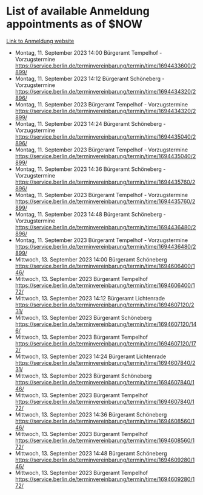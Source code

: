 # List of available Anmeldung appointments as of $NOW
[Link to Anmeldung website](https://service.berlin.de/terminvereinbarung/termin/tag.php?termin=1&anliegen[]=120686&dienstleisterlist=122210,122217,327316,122219,327312,122227,327314,122231,327346,122243,327348,122254,122252,329742,122260,329745,122262,329748,122271,327278,122273,327274,122277,327276,330436,122280,327294,122282,327290,122284,327292,122291,327270,122285,327266,122286,327264,122296,327268,150230,329760,122297,327286,122294,327284,122312,329763,122314,329775,122304,327330,122311,327334,122309,327332,317869,122281,327352,122279,329772,122283,122276,327324,122274,327326,122267,329766,122246,327318,122251,327320,122257,327322,122208,327298,122226,327300&herkunft=http%3A%2F%2Fservice.berlin.de%2Fdienstleistung%2F120686%2F)
- Montag, 11. September 2023 14:00 Bürgeramt Tempelhof - Vorzugstermine https://service.berlin.de/terminvereinbarung/termin/time/1694433600/2899/
- Montag, 11. September 2023 14:12 Bürgeramt Schöneberg - Vorzugstermine https://service.berlin.de/terminvereinbarung/termin/time/1694434320/2896/
- Montag, 11. September 2023  Bürgeramt Tempelhof - Vorzugstermine https://service.berlin.de/terminvereinbarung/termin/time/1694434320/2899/
- Montag, 11. September 2023 14:24 Bürgeramt Schöneberg - Vorzugstermine https://service.berlin.de/terminvereinbarung/termin/time/1694435040/2896/
- Montag, 11. September 2023  Bürgeramt Tempelhof - Vorzugstermine https://service.berlin.de/terminvereinbarung/termin/time/1694435040/2899/
- Montag, 11. September 2023 14:36 Bürgeramt Schöneberg - Vorzugstermine https://service.berlin.de/terminvereinbarung/termin/time/1694435760/2896/
- Montag, 11. September 2023  Bürgeramt Tempelhof - Vorzugstermine https://service.berlin.de/terminvereinbarung/termin/time/1694435760/2899/
- Montag, 11. September 2023 14:48 Bürgeramt Schöneberg - Vorzugstermine https://service.berlin.de/terminvereinbarung/termin/time/1694436480/2896/
- Montag, 11. September 2023  Bürgeramt Tempelhof - Vorzugstermine https://service.berlin.de/terminvereinbarung/termin/time/1694436480/2899/
- Mittwoch, 13. September 2023 14:00 Bürgeramt Schöneberg https://service.berlin.de/terminvereinbarung/termin/time/1694606400/146/
- Mittwoch, 13. September 2023  Bürgeramt Tempelhof https://service.berlin.de/terminvereinbarung/termin/time/1694606400/172/
- Mittwoch, 13. September 2023 14:12 Bürgeramt Lichtenrade https://service.berlin.de/terminvereinbarung/termin/time/1694607120/231/
- Mittwoch, 13. September 2023  Bürgeramt Schöneberg https://service.berlin.de/terminvereinbarung/termin/time/1694607120/146/
- Mittwoch, 13. September 2023  Bürgeramt Tempelhof https://service.berlin.de/terminvereinbarung/termin/time/1694607120/172/
- Mittwoch, 13. September 2023 14:24 Bürgeramt Lichtenrade https://service.berlin.de/terminvereinbarung/termin/time/1694607840/231/
- Mittwoch, 13. September 2023  Bürgeramt Schöneberg https://service.berlin.de/terminvereinbarung/termin/time/1694607840/146/
- Mittwoch, 13. September 2023  Bürgeramt Tempelhof https://service.berlin.de/terminvereinbarung/termin/time/1694607840/172/
- Mittwoch, 13. September 2023 14:36 Bürgeramt Schöneberg https://service.berlin.de/terminvereinbarung/termin/time/1694608560/146/
- Mittwoch, 13. September 2023  Bürgeramt Tempelhof https://service.berlin.de/terminvereinbarung/termin/time/1694608560/172/
- Mittwoch, 13. September 2023 14:48 Bürgeramt Schöneberg https://service.berlin.de/terminvereinbarung/termin/time/1694609280/146/
- Mittwoch, 13. September 2023  Bürgeramt Tempelhof https://service.berlin.de/terminvereinbarung/termin/time/1694609280/172/

